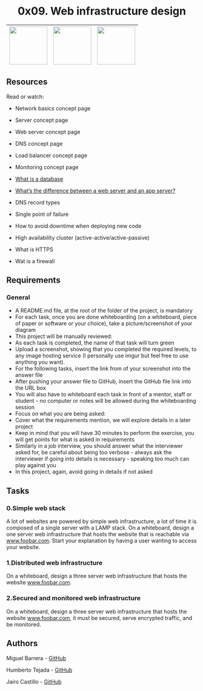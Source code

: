 <h1 align="center">0x09. Web infrastructure design</h1>

| <img src="https://user-images.githubusercontent.com/82726832/159455263-4ccf8bed-b99c-429b-91ed-25b5b45af228.png" width="100px"> | <img src="https://user-images.githubusercontent.com/82726832/159455922-51da65e2-2559-4fb5-9888-57311cac29d1.png" width="100px"> | <img src="https://user-images.githubusercontent.com/82726832/159455362-e7d6b848-758c-4cd4-838e-fa00cac37ef1.png" width="100px"> |
|------------------------|-------------------------------------|-----------------|

## Resources
Read or watch:

- Network basics concept page
- Server concept page
- Web server concept page
- DNS concept page
- Load balancer concept page
- Monitoring concept page
- [What is a database]("https://intranet.hbtn.io/rltoken/woDFYUG0y_SrA79AaYbFCA")

- [What’s the difference between a web server and an app server?]("https://intranet.hbtn.io/rltoken/Nb8B47Y2D8SLqQMOKVoQyQ")

- DNS record types
- Single point of failure
- How to avoid downtime when deploying new code
- High availability cluster (active-active/active-passive)
- What is HTTPS
- Wat is a firewall


## Requirements
### General
- A README.md file, at the root of the folder of the project, is mandatory
- For each task, once you are done whiteboarding (on a whiteboard, piece of paper or software or your choice), take a picture/screenshot of your diagram
- This project will be manually reviewed:
- As each task is completed, the name of that task will turn green
- Upload a screenshot, showing that you completed the required levels, to any image hosting service (I personally use imgur but feel free to use anything you want).
- For the following tasks, insert the link from of your screenshot into the answer file
- After pushing your answer file to GitHub, insert the GitHub file link into the URL box
- You will also have to whiteboard each task in front of a mentor, staff or student - no computer or notes will be allowed during the whiteboarding session
- Focus on what you are being asked:
- Cover what the requirements mention, we will explore details in a later project
- Keep in mind that you will have 30 minutes to perform the exercise, you will get points for what is asked in requirements
- Similarly in a job interview, you should answer what the interviewer asked for, be careful about being too verbose - always ask the interviewer if going into details is necessary - speaking too much can play against you
- In this project, again, avoid going in details if not asked

## Tasks
### 0.Simple web stack
A lot of websites are powered by simple web infrastructure, a lot of time it is composed of a single server with a LAMP stack.
On a whiteboard, design a one server web infrastructure that hosts the website that is reachable via www.foobar.com. Start your explanation by having a user wanting to access your website.

### 1.Distributed web infrastructure
On a whiteboard, design a three server web infrastructure that hosts the website www.foobar.com.

### 2.Secured and monitored web infrastructure
On a whiteboard, design a three server web infrastructure that hosts the website www.foobar.com, it must be secured, serve encrypted traffic, and be monitored.

## Authors

Miguel Barrera - [GitHub](https://github.com/MiguelBarreraDev)

Humberto Tejada - [GitHub](humtej1204)

Jairo Castillo - [GitHub](https://github.com/j4ir0st)
